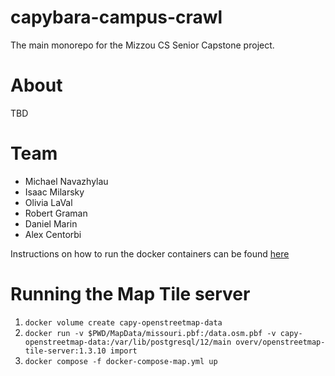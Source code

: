 # capybara-campus-crawl
The main monorepo for the Mizzou CS Senior Capstone project.

# About
TBD

# Team
- Michael Navazhylau
- Isaac Milarsky
- Olivia LaVal
- Robert Graman
- Daniel Marin
- Alex Centorbi

Instructions on how to run the docker containers can be found [here](instructions.md)

# Running the Map Tile server
1. `docker volume create capy-openstreetmap-data`
2. `docker run -v $PWD/MapData/missouri.pbf:/data.osm.pbf -v capy-openstreetmap-data:/var/lib/postgresql/12/main overv/openstreetmap-tile-server:1.3.10 import`
3. `docker compose -f docker-compose-map.yml up`
